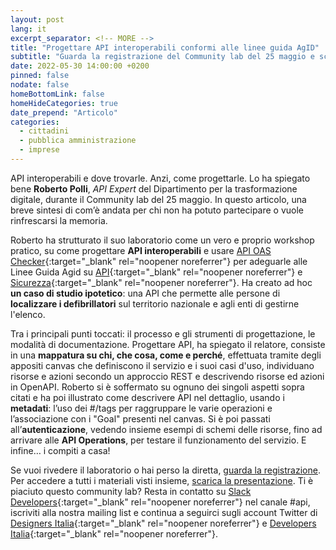 ```yaml
---
layout: post
lang: it
excerpt_separator: <!-- MORE -->
title: "Progettare API interoperabili conformi alle linee guida AgID"
subtitle: "Guarda la registrazione del Community lab del 25 maggio e scopri uno strumento indispensabile per i servizi pubblici digitali"
date: 2022-05-30 14:00:00 +0200
pinned: false
nodate: false
homeBottomLink: false
homeHideCategories: true
date_prepend: "Articolo"
categories:
  - cittadini
  - pubblica amministrazione
  - imprese
---
```


<!-- MORE -->
API interoperabili e dove trovarle. Anzi, come progettarle. Lo ha spiegato bene **Roberto Polli**, *API Expert* del Dipartimento per la trasformazione digitale, durante il Community lab del 25 maggio. In questo articolo, una breve sintesi di com’è andata per chi non ha potuto partecipare o vuole rinfrescarsi la memoria.

Roberto ha strutturato il suo laboratorio come un vero e proprio workshop pratico, su come progettare **API interoperabili** e usare [API OAS Checker](https://italia.github.io/api-oas-checker/){:target="_blank" rel="noopener noreferrer"} per adeguarle alle Linee Guida Agid su [API](https://docs.italia.it/italia/piano-triennale-ict/lg-modellointeroperabilita-docs/){:target="_blank" rel="noopener noreferrer"} e [Sicurezza](https://docs.italia.it/AgID/documenti-in-consultazione/lg-sicurezza-interoperabilita-docs){:target="_blank" rel="noopener noreferrer"}. Ha creato ad hoc **un caso di studio ipotetico**: una API che permette alle persone di **localizzare i defibrillatori** sul territorio nazionale e agli enti di gestirne l'elenco.

Tra i principali punti toccati: il processo e gli strumenti di progettazione, le modalità di documentazione.
Progettare API, ha spiegato il relatore, consiste in una **mappatura su chi, che cosa, come e perché**, effettuata tramite degli appositi canvas che definiscono il servizio e i suoi casi d'uso, individuano risorse e azioni secondo un approccio REST e descrivendo risorse ed azioni in OpenAPI.
Roberto si è soffermato su ognuno dei singoli aspetti sopra citati e ha poi illustrato come descrivere API nel dettaglio, usando i **metadati**: l’uso dei #/tags per raggruppare le varie operazioni e l’associazione con i "Goal" presenti nel canvas.
Si è poi passati all’**autenticazione**, vedendo insieme esempi di schemi delle risorse, fino ad arrivare alle **API Operations**, per testare il funzionamento del servizio. E infine… i compiti a casa!

Se vuoi rivedere il laboratorio o hai perso la diretta, [guarda la registrazione](https://www.youtube.com/watch?v=D-3t8h1E9yE). 
Per accedere a tutti i materiali visti insieme, [scarica la presentazione](https://developers.italia.it/assets/images/posts/2022-05-30/CommunityLab-2022-05-25.pdf). 
Ti è piaciuto questo community lab? Resta in contatto su [Slack Developers](https://slack.developers.italia.it/){:target="_blank" rel="noopener noreferrer"} nel canale #api, iscriviti alla nostra mailing list e continua a seguirci sugli account  Twitter di [Designers Italia](https://twitter.com/DesignersITA){:target="_blank" rel="noopener noreferrer"} e [Developers Italia](https://twitter.com/developersITA){:target="_blank" rel="noopener noreferrer"}.
